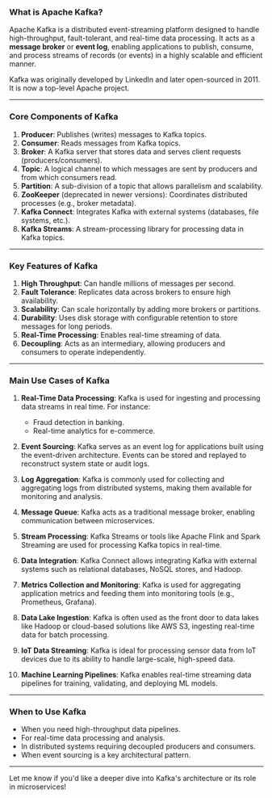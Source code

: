 ### **What is Apache Kafka?**
Apache Kafka is a distributed event-streaming platform designed to handle high-throughput, fault-tolerant, and real-time data processing. It acts as a **message broker** or **event log**, enabling applications to publish, consume, and process streams of records (or events) in a highly scalable and efficient manner.

Kafka was originally developed by LinkedIn and later open-sourced in 2011. It is now a top-level Apache project.

---

### **Core Components of Kafka**
1. **Producer**: Publishes (writes) messages to Kafka topics.
2. **Consumer**: Reads messages from Kafka topics.
3. **Broker**: A Kafka server that stores data and serves client requests (producers/consumers).
4. **Topic**: A logical channel to which messages are sent by producers and from which consumers read.
5. **Partition**: A sub-division of a topic that allows parallelism and scalability.
6. **ZooKeeper** (deprecated in newer versions): Coordinates distributed processes (e.g., broker metadata).
7. **Kafka Connect**: Integrates Kafka with external systems (databases, file systems, etc.).
8. **Kafka Streams**: A stream-processing library for processing data in Kafka topics.

---

### **Key Features of Kafka**
1. **High Throughput**: Can handle millions of messages per second.
2. **Fault Tolerance**: Replicates data across brokers to ensure high availability.
3. **Scalability**: Can scale horizontally by adding more brokers or partitions.
4. **Durability**: Uses disk storage with configurable retention to store messages for long periods.
5. **Real-Time Processing**: Enables real-time streaming of data.
6. **Decoupling**: Acts as an intermediary, allowing producers and consumers to operate independently.

---

### **Main Use Cases of Kafka**
1. **Real-Time Data Processing**:
   Kafka is used for ingesting and processing data streams in real time. For instance:
   - Fraud detection in banking.
   - Real-time analytics for e-commerce.

2. **Event Sourcing**:
   Kafka serves as an event log for applications built using the event-driven architecture. Events can be stored and replayed to reconstruct system state or audit logs.

3. **Log Aggregation**:
   Kafka is commonly used for collecting and aggregating logs from distributed systems, making them available for monitoring and analysis.

4. **Message Queue**:
   Kafka acts as a traditional message broker, enabling communication between microservices.

5. **Stream Processing**:
   Kafka Streams or tools like Apache Flink and Spark Streaming are used for processing Kafka topics in real-time.

6. **Data Integration**:
   Kafka Connect allows integrating Kafka with external systems such as relational databases, NoSQL stores, and Hadoop.

7. **Metrics Collection and Monitoring**:
   Kafka is used for aggregating application metrics and feeding them into monitoring tools (e.g., Prometheus, Grafana).

8. **Data Lake Ingestion**:
   Kafka is often used as the front door to data lakes like Hadoop or cloud-based solutions like AWS S3, ingesting real-time data for batch processing.

9. **IoT Data Streaming**:
   Kafka is ideal for processing sensor data from IoT devices due to its ability to handle large-scale, high-speed data.

10. **Machine Learning Pipelines**:
    Kafka enables real-time streaming data pipelines for training, validating, and deploying ML models.

---

### **When to Use Kafka**
- When you need high-throughput data pipelines.
- For real-time data processing and analysis.
- In distributed systems requiring decoupled producers and consumers.
- When event sourcing is a key architectural pattern.

---

Let me know if you'd like a deeper dive into Kafka's architecture or its role in microservices!
